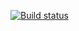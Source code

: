 [![Build status](https://ci.appveyor.com/api/projects/status/k99v1ysorlumngil?svg=true)](https://ci.appveyor.com/project/BOYKO-QA-60/dz-2-2-postmanecho)
